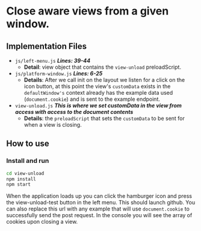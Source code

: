 # Close aware views from a given window.

## Implementation Files

- `js/left-menu.js` ***Lines: 39-44***
  - **Detail**: view object that contains the `view-unload` preloadScript.  
- `js/platform-window.js` ***Lines: 6-25***
  - **Details**: After we call init on the layout we listen for a click on the icon button, at this point the view's `customData` exists in the `defaultWindow's` context already has the example data used (`document.cookie`) and is sent to the example endpoint.
- `view-unload.js` ***This is where we set customData in the view from access with access to the document contents***
  - **Details**: the `preloadScript` that sets the `customData` to be sent for when a view is closing.

## How to use

### Install and run

```bash
cd view-unload
npm install
npm start
```

When the application loads up you can click the hamburger icon and press the view-unload-test button in the left menu. This should launch github. You can also replace this url with any example that will use `document.cookie` to successfully send the post request. In the console you will see the array of cookies upon closing a view. 